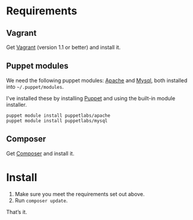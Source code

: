 # Requirements

## Vagrant

Get [Vagrant](http://www.vagrantup.com/) (version 1.1 or better) and install it.

## Puppet modules

We need the following puppet modules: [Apache](https://forge.puppetlabs.com/puppetlabs/apache) and [Mysql](https://forge.puppetlabs.com/puppetlabs/mysql), both installed into `~/.puppet/modules`.

I've installed these by installing [Puppet](https://puppetlabs.com/) and using the built-in module installer.

    puppet module install puppetlabs/apache  
    puppet module install puppetlabs/mysql

## Composer

Get [Composer](http://getcomposer.org/) and install it.

# Install

1. Make sure you meet the requirements set out above.
2. Run `composer update`.

That’s it.
